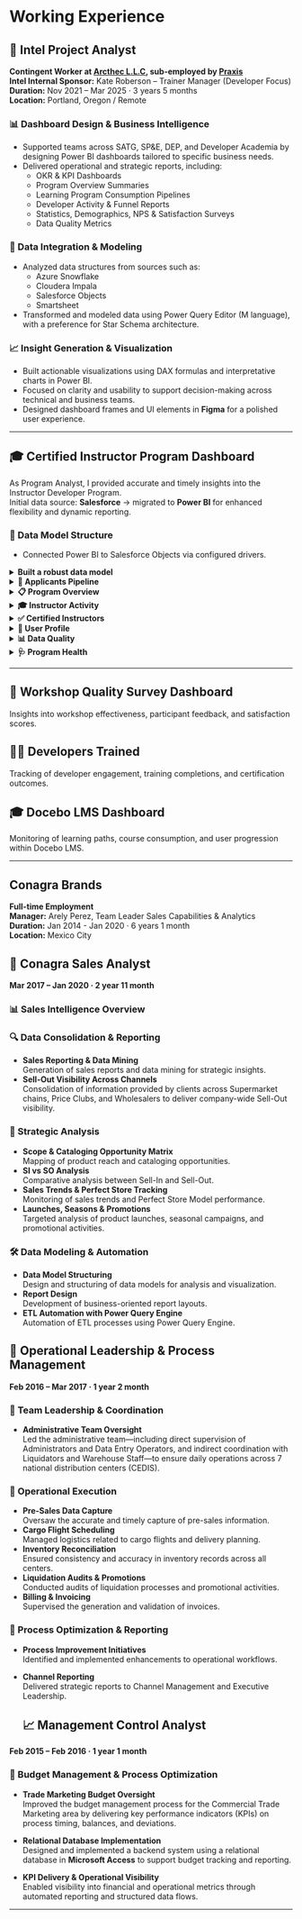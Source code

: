  # Working Experience

## 🧠 Intel Project Analyst  
**Contingent Worker at [Arcthec L.L.C](https://www.linkedin.com/company/artechllc/), sub-employed by [Praxis](https://www.linkedin.com/company/praxis_2/)**  
**Intel Internal Sponsor:** Kate Roberson – Trainer Manager (Developer Focus)  
**Duration:** Nov 2021 – Mar 2025  ·  3 years 5 months  
**Location:** Portland, Oregon / Remote  

### 📊 Dashboard Design & Business Intelligence
- Supported teams across SATG, SP&E, DEP, and Developer Academia by designing Power BI dashboards tailored to specific business needs.
- Delivered operational and strategic reports, including:
  - OKR & KPI Dashboards  
  - Program Overview Summaries  
  - Learning Program Consumption Pipelines  
  - Developer Activity & Funnel Reports  
  - Statistics, Demographics, NPS & Satisfaction Surveys  
  - Data Quality Metrics

### 🔗 Data Integration & Modeling
- Analyzed data structures from sources such as:
  - Azure Snowflake  
  - Cloudera Impala  
  - Salesforce Objects  
  - Smartsheet  
- Transformed and modeled data using Power Query Editor (M language), with a preference for Star Schema architecture.

### 📈 Insight Generation & Visualization
- Built actionable visualizations using DAX formulas and interpretative charts in Power BI.
- Focused on clarity and usability to support decision-making across technical and business teams.
- Designed dashboard frames and UI elements in **Figma** for a polished user experience.

---

## 🎓 Certified Instructor Program Dashboard

As Program Analyst, I provided accurate and timely insights into the Instructor Developer Program.  
Initial data source: **Salesforce** → migrated to **Power BI** for enhanced flexibility and dynamic reporting.

### 🧩 Data Model Structure
- Connected Power BI to Salesforce Objects via configured drivers.

 <details>
 <summary><strong>Built a robust data model</strong></summary>
  <br>
  - FactLearningPlan  
  - FactCertifiedStatus  
  - FactInstructors  
  - FactInstructorActivity  
  - DimAccounts  
  - DimGeo  
  - DimDate  
  - DimCourses  
  - DimLearningPlans  
  - DimInstructorSponsors
</details>

<details>
  <summary><strong>📌 Applicants Pipeline</strong></summary>
  <br>
  - Visualized applicant progress across learning plans and courses.
  - Enabled drill-down functionality for Program Managers and Sponsors.
  - Interactive filters: geography, sponsor, company, course status.
  - Highlighted “Pending Approval” status for managerial action.
  - Exportable Applicant Status table for Excel analysis.
  - Implemented custom DAX measure: **Days Inactive** (based on Salesforce activity field).
 <br>
  <img width="501" height="305" alt="Applicants Pipeline" src="https://github.com/user-attachments/assets/d291bd6e-93a2-4fcd-85bb-c5f769672a80" />
</details>

<details>
  <summary><strong>📋 Program Overview</strong></summary>
  <br>
  Summary of program stages, enrollment metrics, and certification progress.
</details>

<details>
  <summary><strong>🎓 Instructor Activity</strong></summary>
  <br>
  Tracking of instructor engagement, course delivery, and certification support.
</details>

<details>
  <summary><strong>✅ Certified Instructors</strong></summary>
  <br>
  Overview of certified instructors by region, sponsor, and program.
</details>

<details>
  <summary><strong>👤 User Profile</strong></summary>
  <br>
  Individual applicant profiles with progress, prerequisites, and activity logs.
</details>

<details>
  <summary><strong>📊 Data Quality</strong></summary>
  <br>
  Metrics on data completeness, accuracy, and update frequency.
</details>

<details>
  <summary><strong>🩺 Program Health</strong></summary>
  <br>
  Aggregated indicators of program performance, satisfaction, and growth.
</details>

----

## 🧪 Workshop Quality Survey Dashboard  
Insights into workshop effectiveness, participant feedback, and satisfaction scores.

## 👨‍💻 Developers Trained  
Tracking of developer engagement, training completions, and certification outcomes.

## 🎓 Docebo LMS Dashboard  
Monitoring of learning paths, course consumption, and user progression within Docebo LMS.

--------------------------------------------------------------------------------------------------

## Conagra Brands

**Full-time Employment**  
**Manager:** Arely Perez, Team Leader Sales Capabilities & Analytics  
**Duration:** Jan 2014 - Jan 2020 · 6 years 1 month  
**Location:** Mexico City


## 🧠 Conagra Sales Analyst
**Mar 2017 – Jan 2020 · 2 year 11 month**  

### 📊 Sales Intelligence Overview

### 🔍 Data Consolidation & Reporting
- **Sales Reporting & Data Mining**  
  Generation of sales reports and data mining for strategic insights.
- **Sell-Out Visibility Across Channels**  
  Consolidation of information provided by clients across Supermarket chains, Price Clubs, and Wholesalers to deliver company-wide Sell-Out visibility.

### 🧭 Strategic Analysis
- **Scope & Cataloging Opportunity Matrix**  
  Mapping of product reach and cataloging opportunities.
- **SI vs SO Analysis**  
  Comparative analysis between Sell-In and Sell-Out.
- **Sales Trends & Perfect Store Tracking**  
  Monitoring of sales trends and Perfect Store Model performance.
- **Launches, Seasons & Promotions**  
  Targeted analysis of product launches, seasonal campaigns, and promotional activities.

### 🛠️ Data Modeling & Automation
- **Data Model Structuring**  
  Design and structuring of data models for analysis and visualization.
- **Report Design**  
  Development of business-oriented report layouts.
- **ETL Automation with Power Query Engine**  
  Automation of ETL processes using Power Query Engine.

## 🏢 Operational Leadership & Process Management
**Feb 2016 – Mar 2017 · 1 year 2 month**  


### 👥 Team Leadership & Coordination
- **Administrative Team Oversight**  
  Led the administrative team—including direct supervision of Administrators and Data Entry Operators, and indirect coordination with Liquidators and Warehouse Staff—to ensure daily operations across 7 national distribution centers (CEDIS).

### 🚚 Operational Execution
- **Pre-Sales Data Capture**  
  Oversaw the accurate and timely capture of pre-sales information.
- **Cargo Flight Scheduling**  
  Managed logistics related to cargo flights and delivery planning.
- **Inventory Reconciliation**  
  Ensured consistency and accuracy in inventory records across all centers.
- **Liquidation Audits & Promotions**  
  Conducted audits of liquidation processes and promotional activities.
- **Billing & Invoicing**  
  Supervised the generation and validation of invoices.

### 🔧 Process Optimization & Reporting
- **Process Improvement Initiatives**  
  Identified and implemented enhancements to operational workflows.
- **Channel Reporting**  
  Delivered strategic reports to Channel Management and Executive Leadership.

  ## 📈 Management Control Analyst  
**Feb 2015 – Feb 2016 · 1 year 1 month**  


### 🧮 Budget Management & Process Optimization
- **Trade Marketing Budget Oversight**  
  Improved the budget management process for the Commercial Trade Marketing area by delivering key performance indicators (KPIs) on process timing, balances, and deviations.

- **Relational Database Implementation**  
  Designed and implemented a backend system using a relational database in **Microsoft Access** to support budget tracking and reporting.

- **KPI Delivery & Operational Visibility**  
  Enabled visibility into financial and operational metrics through automated reporting and structured data flows.

---

